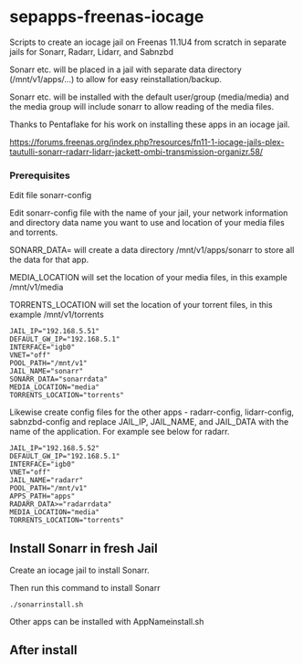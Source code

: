# sepapps-freenas-iocage

Scripts to create an iocage jail on Freenas 11.1U4 from scratch in separate jails for Sonarr, Radarr, Lidarr, and Sabnzbd

Sonarr etc. will be placed in a jail with separate data directory (/mnt/v1/apps/...) to allow for easy reinstallation/backup.

Sonarr etc. will be installed with the default user/group (media/media) and the media group will include sonarr to allow reading of the media files.

Thanks to Pentaflake for his work on installing these apps in an iocage jail.

https://forums.freenas.org/index.php?resources/fn11-1-iocage-jails-plex-tautulli-sonarr-radarr-lidarr-jackett-ombi-transmission-organizr.58/

### Prerequisites
Edit file sonarr-config

Edit sonarr-config file with the name of your jail, your network information and directory data name you want to use and location of your media files and torrents.

SONARR_DATA= will create a data directory /mnt/v1/apps/sonarr to store all the data for that app.

MEDIA_LOCATION will set the location of your media files, in this example /mnt/v1/media

TORRENTS_LOCATION will set the location of your torrent files, in this example /mnt/v1/torrents


```
JAIL_IP="192.168.5.51"
DEFAULT_GW_IP="192.168.5.1"
INTERFACE="igb0"
VNET="off"
POOL_PATH="/mnt/v1"
JAIL_NAME="sonarr"
SONARR_DATA="sonarrdata"
MEDIA_LOCATION="media"
TORRENTS_LOCATION="torrents"
```

Likewise create config files for the other apps - radarr-config, lidarr-config, sabnzbd-config and replace JAIL_IP, JAIL_NAME, and JAIL_DATA with the name of the application. For example see below for radarr.

```
JAIL_IP="192.168.5.52"
DEFAULT_GW_IP="192.168.5.1"
INTERFACE="igb0"
VNET="off"
JAIL_NAME="radarr"
POOL_PATH="/mnt/v1"
APPS_PATH="apps"
RADARR_DATA>="radarrdata"
MEDIA_LOCATION="media"
TORRENTS_LOCATION="torrents"
```

## Install Sonarr in fresh Jail

Create an iocage jail to install Sonarr.

Then run this command to install Sonarr
```
./sonarrinstall.sh
```

Other apps can be installed with AppNameinstall.sh

## After install

